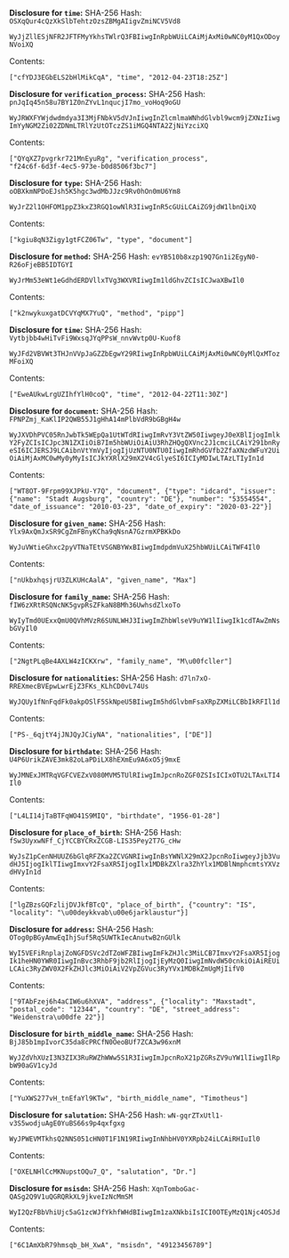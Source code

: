 __Disclosure for `time`:__
SHA-256 Hash: `OSXqQur4cQzXkSlbTehtzOzsZBMgAIigvZmiNCV5Vd8`


```
WyJjZllESjNFR2JFTFMyYkhsTWlrQ3FBIiwgInRpbWUiLCAiMjAxMi0wNC0yM1QxODoy
NVoiXQ
```

Contents:

```
["cfYDJ3EGbELS2bHlMikCqA", "time", "2012-04-23T18:25Z"]
```

__Disclosure for `verification_process`:__
SHA-256 Hash: `pnJqIq45n58u7BY1Z0nZYvL1nqucjI7mo_voHoq9oGU`


```
WyJRWXFYWjdwdmdya3I3MjFNbkV5dVJnIiwgInZlcmlmaWNhdGlvbl9wcm9jZXNzIiwg
ImYyNGM2Zi02ZDNmLTRlYzUtOTczZS1iMGQ4NTA2ZjNiYzciXQ
```

Contents:

```
["QYqXZ7pvgrkr721MnEyuRg", "verification_process",
"f24c6f-6d3f-4ec5-973e-b0d8506f3bc7"]
```

__Disclosure for `type`:__
SHA-256 Hash: `oOBXkmNPDoEJsh5K5hgc3wdMbJJzc9Rv0hOn0mU6Ym8`


```
WyJrZ2l1OHFOM1ppZ3kxZ3RGQ1owNlR3IiwgInR5cGUiLCAiZG9jdW1lbnQiXQ
```

Contents:

```
["kgiu8qN3Zigy1gtFCZ06Tw", "type", "document"]
```

__Disclosure for `method`:__
SHA-256 Hash: `evYB510b8xzp19Q7Gn1i2EgyN0-R26oFjeBB5IDTGYI`


```
WyJrMm53eWt1eGdhdERDVllxTVg3WXVRIiwgIm1ldGhvZCIsICJwaXBwIl0
```

Contents:

```
["k2nwykuxgatDCVYqMX7YuQ", "method", "pipp"]
```

__Disclosure for `time`:__
SHA-256 Hash: `Vytbjbb4wHiTvFi9WxsqJYqPPsW_nnvWvtp0U-Kuof8`


```
WyJFd2VBVWt3THJnVVpJaGZZbEgwY29RIiwgInRpbWUiLCAiMjAxMi0wNC0yMlQxMToz
MFoiXQ
```

Contents:

```
["EweAUkwLrgUZIhfYlH0coQ", "time", "2012-04-22T11:30Z"]
```

__Disclosure for `document`:__
SHA-256 Hash: `FPNPZmj_KaKlIP2QWB55J1gHhA14mPlbVdR9bGBgH4w`


```
WyJXVDhPVC05RnJwbTk5WEpQa1UtWTdRIiwgImRvY3VtZW50IiwgeyJ0eXBlIjogImlk
Y2FyZCIsICJpc3N1ZXIiOiB7Im5hbWUiOiAiU3RhZHQgQXVnc2J1cmciLCAiY291bnRy
eSI6ICJERSJ9LCAibnVtYmVyIjogIjUzNTU0NTU0IiwgImRhdGVfb2ZfaXNzdWFuY2Ui
OiAiMjAxMC0wMy0yMyIsICJkYXRlX29mX2V4cGlyeSI6ICIyMDIwLTAzLTIyIn1d
```

Contents:

```
["WT8OT-9Frpm99XJPkU-Y7Q", "document", {"type": "idcard", "issuer":
{"name": "Stadt Augsburg", "country": "DE"}, "number": "53554554",
"date_of_issuance": "2010-03-23", "date_of_expiry": "2020-03-22"}]
```

__Disclosure for `given_name`:__
SHA-256 Hash: `Ylx9AxQmJxSR9CgZmFBnyKCha9qNsnA7GzrmXPBKkDo`


```
WyJuVWtieGhxc2pyVTNaTEtVSGNBYWxBIiwgImdpdmVuX25hbWUiLCAiTWF4Il0
```

Contents:

```
["nUkbxhqsjrU3ZLKUHcAalA", "given_name", "Max"]
```

__Disclosure for `family_name`:__
SHA-256 Hash: `fIW6zXRtRSQNcNK5gvpRsZFkaN8BMh36UwhsdZlxoTo`


```
WyIyTmd0UExxQmU0QVhMVzR6SUNLWHJ3IiwgImZhbWlseV9uYW1lIiwgIk1cdTAwZmNs
bGVyIl0
```

Contents:

```
["2NgtPLqBe4AXLW4zICKXrw", "family_name", "M\u00fcller"]
```

__Disclosure for `nationalities`:__
SHA-256 Hash: `d7ln7xO-RREXmecBVEpwLwrEjZ3FKs_KLhCD0vL74Us`


```
WyJQUy1fNnFqdFk0akpOSlF5SkNpeU5BIiwgIm5hdGlvbmFsaXRpZXMiLCBbIkRFIl1d
```

Contents:

```
["PS-_6qjtY4jJNJQyJCiyNA", "nationalities", ["DE"]]
```

__Disclosure for `birthdate`:__
SHA-256 Hash: `U4P6UrikZAVE3mk82oLaPDiLX8hEXmEu9A6xO5j9mxE`


```
WyJMNExJMTRqVGFCVEZxV080MVM5TUlRIiwgImJpcnRoZGF0ZSIsICIxOTU2LTAxLTI4
Il0
```

Contents:

```
["L4LI14jTaBTFqWO41S9MIQ", "birthdate", "1956-01-28"]
```

__Disclosure for `place_of_birth`:__
SHA-256 Hash: `fSw3UyxwNFf_CjYCCBYCRxZCGB-LIS35Pey2T7G_cHw`


```
WyJsZ1pCenNHUUZ6bGlqRFZKa2ZCVGNRIiwgInBsYWNlX29mX2JpcnRoIiwgeyJjb3Vu
dHJ5IjogIklTIiwgImxvY2FsaXR5IjogIlx1MDBkZXlra3ZhYlx1MDBlNmphcmtsYXVz
dHVyIn1d
```

Contents:

```
["lgZBzsGQFzlijDVJkfBTcQ", "place_of_birth", {"country": "IS",
"locality": "\u00deykkvab\u00e6jarklaustur"}]
```

__Disclosure for `address`:__
SHA-256 Hash: `OTog0pBGyAmwEqIhjSuf5Rq5UWTkIecAnutwB2nGUlk`


```
WyI5VEFiRnplajZoNGFDSVc2dTZoWFZBIiwgImFkZHJlc3MiLCB7ImxvY2FsaXR5Ijog
Ik1heHN0YWR0IiwgInBvc3RhbF9jb2RlIjogIjEyMzQ0IiwgImNvdW50cnkiOiAiREUi
LCAic3RyZWV0X2FkZHJlc3MiOiAiV2VpZGVuc3RyYVx1MDBkZmUgMjIifV0
```

Contents:

```
["9TAbFzej6h4aCIW6u6hXVA", "address", {"locality": "Maxstadt",
"postal_code": "12344", "country": "DE", "street_address":
"Weidenstra\u00dfe 22"}]
```

__Disclosure for `birth_middle_name`:__
SHA-256 Hash: `BjJ85b1mpIvorC35da8cPRCfN0OeoBUf7ZCA3w96xnM`


```
WyJZdVhXUzI3N3ZIX3RuRWZhWWw5S1R3IiwgImJpcnRoX21pZGRsZV9uYW1lIiwgIlRp
bW90aGV1cyJd
```

Contents:

```
["YuXWS277vH_tnEfaYl9KTw", "birth_middle_name", "Timotheus"]
```

__Disclosure for `salutation`:__
SHA-256 Hash: `wN-gqrZTxUtl1-v3S5wodjuAgE0YuBS66s9p4qxfgxg`


```
WyJPWEVMTkhsQ2NNS051cHN0T1F1N19RIiwgInNhbHV0YXRpb24iLCAiRHIuIl0
```

Contents:

```
["OXELNHlCcMKNupstOQu7_Q", "salutation", "Dr."]
```

__Disclosure for `msisdn`:__
SHA-256 Hash: `XqnTomboGac-QASg2Q9V1uQGRQRkXL9jkveIzNcMmSM`


```
WyI2QzFBbVhiUjc5aG1zcWJfYkhfWHdBIiwgIm1zaXNkbiIsICI0OTEyMzQ1Njc4OSJd
```

Contents:

```
["6C1AmXbR79hmsqb_bH_XwA", "msisdn", "49123456789"]
```